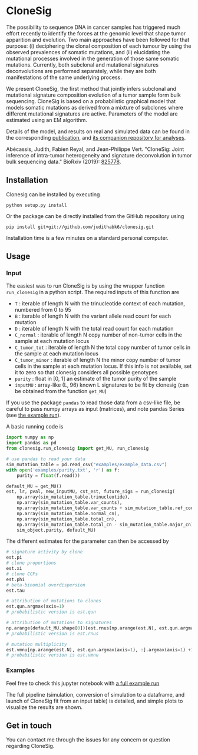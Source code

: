# CloneSig

The possibility to sequence DNA in cancer samples has triggered much effort recently to identify the forces at the genomic level that shape tumor apparition and evolution. Two main approaches have been followed for that purpose: (i) deciphering the clonal composition of each tumour by using the observed prevalences of somatic mutations, and (ii) elucidating the mutational processes involved in the generation of those same somatic mutations. Currently, both subclonal and mutational signatures deconvolutions are performed separately, while they are both manifestations of the same underlying process.

We present CloneSig, the first method that jointly infers subclonal and mutational signature composition evolution of a tumor sample form bulk sequencing. CloneSig is based on a probabilistic graphical model that models somatic mutations as derived from a mixture of subclones where different mutational signatures are active. Parameters of the model are estimated using an EM algorithm. 

Details of the model, and results on real and simulated data can be found in the corresponding [publication](https://www.biorxiv.org/content/10.1101/825778v2), and [its companion repository for analyses](https://github.com/judithabk6/Clonesig_analysis).

Abécassis, Judith, Fabien Reyal, and Jean-Philippe Vert. "CloneSig: Joint inference of intra-tumor heterogeneity and signature deconvolution in tumor bulk sequencing data." BioRxiv (2019): [825778](https://www.biorxiv.org/content/10.1101/825778v2).
## Installation

Clonesig can be installed by executing
```
python setup.py install
```

Or the package can be directly installed from the GitHub repository using
```
pip install git+git://github.com/judithabk6/clonesig.git
```

Installation time is a few minutes on a standard personal computer.

## Usage
### Input
The easiest was to run CloneSig is by using the wrapper function `run_clonesig` in a python script. The required inputs of this function are 
- `T` : iterable of length N with the trinucleotide context of each mutation, numbered from 0 to 95
- `B` : iterable of length N with the variant allele read count for each mutation
- `D` : iterable of length N with the total read count for each mutation
- `C_normal` : iterable of length N copy number of non-tumor cells in the sample at each mutation locus
- `C_tumor_tot`  : iterable of length N the total copy number of tumor cells in the sample at each mutation locus
- `C_tumor_minor` : iterable of length N the minor copy number of tumor cells in the sample at each mutation locus. If this info is not available, set it to zero so that clonesig considers all possible genotypes
- `purity` : float in [0, 1] an estimate of the tumor purity of the sample
- `inputMU` : array-like (L, 96) known L signatures to be fit by clonesig (can be obtained from the function `get_MU`)

If you use the package `pandas` to read those data from a csv-like file, be careful to pass numpy arrays as input (matrices), and note pandas Series (see [the example run](https://github.com/judithabk6/clonesig/blob/master/examples/full_CloneSig_run_with_simulated_data.ipynb)).

A basic running code is

``` python
import numpy as np
import pandas as pd
from clonesig.run_clonesig import get_MU, run_clonesig

# use pandas to read your data
sim_mutation_table = pd.read_csv("examples/example_data.csv")
with open('examples/purity.txt', 'r') as f:
    purity = float(f.read())

default_MU = get_MU()
est, lr, pval, new_inputMU, cst_est, future_sigs = run_clonesig(
    np.array(sim_mutation_table.trinucleotide),
    np.array(sim_mutation_table.var_counts),
    np.array(sim_mutation_table.var_counts + sim_mutation_table.ref_counts),
    np.array(sim_mutation_table.normal_cn),
    np.array(sim_mutation_table.total_cn),
    np.array(sim_mutation_table.total_cn - sim_mutation_table.major_cn),
    sim_object.purity, default_MU)
```

The different estimates for the parameter can then be accessed by 
``` python
# signature activity by clone
est.pi
# clone proportions
est.xi
# clone CCFs
est.phi
# beta-binomial overdispersion
est.tau

# attribution of mutations to clones
est.qun.argmax(axis=1)
# probabilistic version is est.qun

# attribution of mutations to signatures
np.arange(default_MU.shape[0])[est.rnus[np.arange(est.N), est.qun.argmax(axis=1), :].argmax(axis=1)]
# probabilistic version is est.rnus

# mutation multiplicity
est.vmnu[np.arange(est.N), est.qun.argmax(axis=1), :].argmax(axis=1) +1
# probabilistic version is est.vmnu
```



### Examples
Feel free to check this jupyter notebook with [a full example run](https://github.com/judithabk6/clonesig/blob/master/examples/full_CloneSig_run_with_simulated_data.ipynb)

The full pipeline (simulation, conversion of simulation to a dataframe, and launch of CloneSig fit from an input table) is detailed, and simple plots to visualize the results are shown.


## Get in touch
You can contact me through the issues for any concern or question regarding CloneSig.
